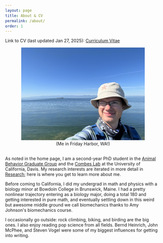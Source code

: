 ```yaml
---
layout: page
title: About & CV
permalink: /about/
order: 1
---
```


Link to CV (last updated Jan 27, 2025): [Curriculum Vitae](/images/nichols_cv_sep172025.pdf)


<div style="text-align: center;">
<img src="/images/me_falsebay.jpeg" alt="Brady!" width="400"/>
<br>
(Me in Friday Harbor, WA!)
</div>

<br>

As noted in the home page, I am a second-year PhD student in the [Animal Behavior Graduate Group](https://anb.ucdavis.edu/) and the [Combes Lab](https://combeslab.faculty.ucdavis.edu/) at the University of California, Davis. My research interests are iterated in more detail in [Research](../research); here is where you get to learn more about me.

Before coming to California, I did my undergrad in math and physics with a biology minor at Bowdoin College in Brunswick, Maine. I had a pretty nonlinear trajectory entering as a biology major, doing a total 180 and getting interested in pure math, and eventually settling down in this weird but awesome middle ground we call biomechanics thanks to Amy Johnson's biomechanics course. 

I occasionally go outside: rock climbing, biking, and birding are the big ones. I also enjoy reading pop science from all fields. Bernd Heinrich, John McPhee, and Steven Vogel were some of my biggest influences for getting into writing.